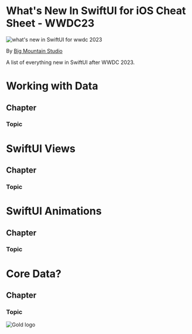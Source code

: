 # What's New In SwiftUI for iOS Cheat Sheet - WWDC23
![what's new in SwiftUI for wwdc 2023](https://github.com/bigmountainstudio/What-is-new-in-SwiftUI-WWDC23/assets/24855856/5fad9a39-a33e-40a2-9e4f-3ed4867424d6)

By [Big Mountain Studio](https://www.bigmountainstudio.com/)

A list of everything new in SwiftUI after WWDC 2023.

# Working with Data
## Chapter
### Topic

# SwiftUI Views
## Chapter
### Topic

# SwiftUI Animations
## Chapter
### Topic

# Core Data?
## Chapter
### Topic


![Gold logo](https://user-images.githubusercontent.com/24855856/173091471-81c1c475-fc64-4cb0-8149-343719a1cb12.png)
